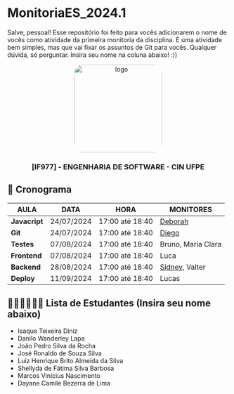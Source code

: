 # MonitoriaES_2024.1

Salve, pessoal! Esse repositório foi feito para vocês adicionarem o nome de vocês como atividade da primeira monitoria da disciplina. È uma atividade bem simples, mas que vai fixar os assuntos de Git para vocês. Qualquer dúvida, só perguntar. Insira seu nome na coluna abaixo! :)) 

<div align="center">

  <img src="https://user-images.githubusercontent.com/42525687/203692147-cb274f74-7e73-4869-b460-1dc967fb4786.png" alt="logo" width="200" height="auto" style="border-radius:20px;" />

  <h3>
    [IF977] - ENGENHARIA DE SOFTWARE - CIN UFPE
  </h3>

</div>

## :calendar: Cronograma

| AULA          | DATA       | HORA            | MONITORES                                                                          |
| ------------- | ---------- | --------------- | ---------------------------------------------------------------------------------- |
| **Javacript** | 24/07/2024 | 17:00 até 18:40 | [Deborah](https://github.com/debespindola)                                         |
| **Git**       | 24/07/2024 | 17:00 até 18:40 | [Diego](https://github.com/Diragonz)                                               |
| **Testes**    | 07/08/2024 | 17:00 até 18:40 | Bruno, Maria Clara                                                                 |
| **Frontend**  | 07/08/2024 | 17:00 até 18:40 | Luca                                                                               |
| **Backend**   | 28/08/2024 | 17:00 até 18:40 | [Sidney](https://github.com/silvercent011), Valter                                 |
| **Deploy**    | 11/09/2024 | 17:00 até 18:40 | Lucas                                                                              |

## 👨🏽‍💻👩🏻‍💻 Lista de Estudantes (Insira seu nome abaixo)
- Isaque Teixeira Diniz
- Danilo Wanderley Lapa
- João Pedro Silva da Rocha
- José Ronaldo de Souza Silva
- Luiz Henrique Brito Almeida da Silva
- Shellyda de Fátima Silva Barbosa
- Marcos Vinícius Nascimento
- Dayane Camile Bezerra de Lima
